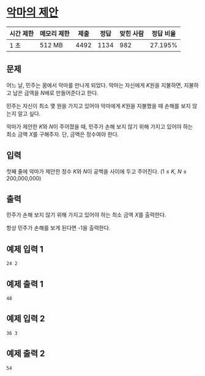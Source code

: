 # [악마의 제안](https://www.acmicpc.net/problem/23972)

| 시간 제한 | 메모리 제한 | 제출 | 정답 | 맞힌 사람 | 정답 비율 |
| --- | --- | --- | --- | --- | --- |
| 1 초 | 512 MB | 4492 | 1134 | 982 | 27.195% |

## 문제

어느 날, 민주는 꿈에서 악마를 만나게 되었다. 악마는 자신에게 *K*원을 지불하면, 지불하고 남은 금액을 *N*배로 만들어준다고 한다.

민주는 자신이 최소 몇 원을 가지고 있어야 악마에게 *K*원을 지불했을 때 손해를 보지 않는지 알고 싶다.

악마가 제안한 *K*와 *N*이 주어졌을 때, 민주가 손해 보지 않기 위해 가지고 있어야 하는 최소 금액 *X*를 구해주자. 단, 금액은 정수여야 한다.

## 입력

첫째 줄에 악마가 제안한 정수 *K*와 *N*이 공백을 사이에 두고 주어진다. (1 ≤ *K, N* ≤ 200,000,000)

## 출력

민주가 손해 보지 않기 위해 가지고 있어야 하는 최소 금액 *X*를 출력한다.

항상 민주가 손해를 보게 된다면 -1을 출력한다.

## 예제 입력 1

```
24 2

```

## 예제 출력 1

```
48

```

## 예제 입력 2

```
36 3

```

## 예제 출력 2

```
54
```
